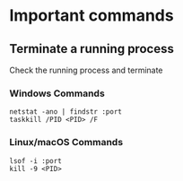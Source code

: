 # Important commands

## Terminate a running process

Check the running process and terminate

### Windows Commands

```text
netstat -ano | findstr :port
taskkill /PID <PID> /F
```

### Linux/macOS Commands

```text
lsof -i :port
kill -9 <PID>
```
